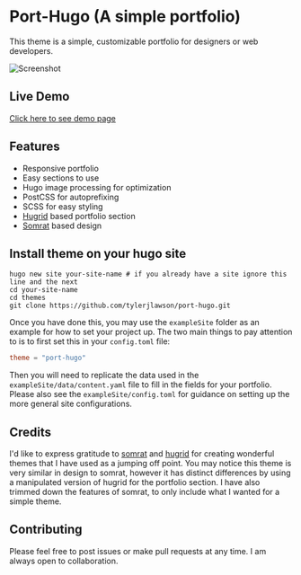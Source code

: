 # Port-Hugo (A simple portfolio)

This theme is a simple, customizable portfolio for designers or web developers.

<!-- TODO add screenshot -->

![Screenshot](https://raw.githubusercontent.com/tylerjlawson/simple-resume/3495ff7d4351510595820d08a7f3b01733197e75/images/tn.png)

## Live Demo

[Click here to see demo page](https://tyler-lawson.com/port-hugo)

## Features

- Responsive portfolio
- Easy sections to use
- Hugo image processing for optimization
- PostCSS for autoprefixing
- SCSS for easy styling
- [Hugrid](https://themes.gohugo.io/hugrid) based portfolio section
- [Somrat](https://themes.gohugo.io/somrat) based design

## Install theme on your hugo site

```
hugo new site your-site-name # if you already have a site ignore this line and the next
cd your-site-name
cd themes
git clone https://github.com/tylerjlawson/port-hugo.git
```

Once you have done this, you may use the `exampleSite` folder as an example for how to set your project up. The two main things to pay attention to is to first set this in your `config.toml` file:

```toml
theme = "port-hugo"
```

Then you will need to replicate the data used in the `exampleSite/data/content.yaml` file to fill in the fields for your portfolio. Please also see the `exampleSite/config.toml` for guidance on setting up the more general site configurations.

## Credits

I'd like to express gratitude to [somrat](https://github.com/somratpro/somrat) and [hugrid](https://github.com/aerohub/hugrid) for creating wonderful themes that I have used as a jumping off point. You may notice this theme is very similar in design to somrat, however it has distinct differences by using a manipulated version of hugrid for the portfolio section. I have also trimmed down the features of somrat, to only include what I wanted for a simple theme.

## Contributing

Please feel free to post issues or make pull requests at any time. I am always open to collaboration.

